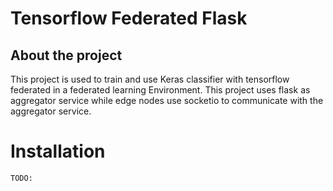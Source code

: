 # Tensorflow Federated Flask

## About the project

This project is used to train and use Keras classifier with tensorflow federated in a federated learning Environment.
This project uses flask as aggregator service while edge nodes use socketio to communicate with the aggregator service.

# Installation


    TODO:

